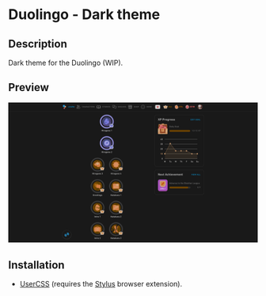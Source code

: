 # Duolingo - Dark theme

## Description

Dark theme for the Duolingo (WIP).

## Preview

![Preview](preview.png)

## Installation

- [UserCSS](./duolingo-dark.user.css) (requires the [Stylus](https://github.com/openstyles/stylus#releases) browser extension).